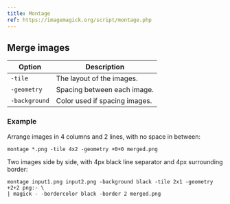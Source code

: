 ```yaml
---
title: Montage
ref: https://imagemagick.org/script/montage.php
---
```


## Merge images

| Option        | Description                   |
| ------------- | ----------------------------- |
| `-tile`       | The layout of the images.     |
| `-geometry`   | Spacing between each image.   |
| `-background` | Color used if spacing images. |

### Example

Arrange images in 4 columns and 2 lines, with no space in between:

```shell
montage *.png -tile 4x2 -geometry +0+0 merged.png
```

Two images side by side, with 4px black line separator and 4px surrounding border:

```shell
montage input1.png input2.png -background black -tile 2x1 -geometry +2+2 png:- \
| magick - -bordercolor black -border 2 merged.png
```
